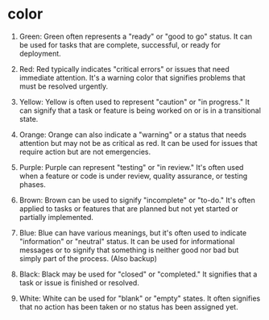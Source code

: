 # color

1. Green: Green often represents a "ready" or "good to go" status. It can be used for tasks that are complete, successful, or ready for deployment.

2. Red: Red typically indicates "critical errors" or issues that need immediate attention. It's a warning color that signifies problems that must be resolved urgently.

3. Yellow: Yellow is often used to represent "caution" or "in progress." It can signify that a task or feature is being worked on or is in a transitional state.

4. Orange: Orange can also indicate a "warning" or a status that needs attention but may not be as critical as red. It can be used for issues that require action but are not emergencies.

5. Purple: Purple can represent "testing" or "in review." It's often used when a feature or code is under review, quality assurance, or testing phases.

6. Brown: Brown can be used to signify "incomplete" or "to-do." It's often applied to tasks or features that are planned but not yet started or partially implemented.

7. Blue: Blue can have various meanings, but it's often used to indicate "information" or "neutral" status. It can be used for informational messages or to signify that something is neither good nor bad but simply part of the process. (Also backup)

8. Black: Black may be used for "closed" or "completed." It signifies that a task or issue is finished or resolved.

9. White: White can be used for "blank" or "empty" states. It often signifies that no action has been taken or no status has been assigned yet.
